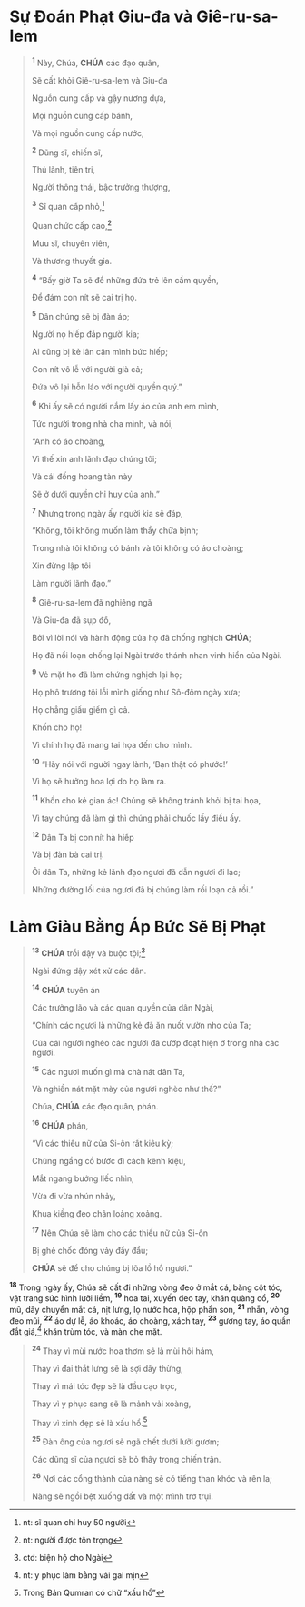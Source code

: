 # Sự Đoán Phạt Giu-đa và Giê-ru-sa-lem

> <sup><b>1</b></sup> Này, Chúa, **CHÚA** các đạo quân,
>
> Sẽ cất khỏi Giê-ru-sa-lem và Giu-đa
>
> Nguồn cung cấp và gậy nương dựa,
>
> Mọi nguồn cung cấp bánh,
>
> Và mọi nguồn cung cấp nước,
>
> <sup><b>2</b></sup> Dũng sĩ, chiến sĩ,
>
> Thủ lãnh, tiên tri,
>
> Người thông thái, bậc trưởng thượng,
>
> <sup><b>3</b></sup> Sĩ quan cấp nhỏ,[^1-729d8380-5c44-471f-ba6d-72e82ac4603e]
>
> Quan chức cấp cao,[^2-729d8380-5c44-471f-ba6d-72e82ac4603e]
>
> Mưu sĩ, chuyên viên,
>
> Và thương thuyết gia.
>
> <sup><b>4</b></sup> “Bấy giờ Ta sẽ để những đứa trẻ lên cầm quyền,
>
> Để đám con nít sẽ cai trị họ.
>
> <sup><b>5</b></sup> Dân chúng sẽ bị đàn áp;
>
> Người nọ hiếp đáp người kia;
>
> Ai cũng bị kẻ lân cận mình bức hiếp;
>
> Con nít vô lễ với người già cả;
>
> Đứa vô lại hỗn láo với người quyền quý.”
>
> <sup><b>6</b></sup> Khi ấy sẽ có người nắm lấy áo của anh em mình,
>
> Tức người trong nhà cha mình, và nói,
>
> “Anh có áo choàng,
>
> Vì thế xin anh lãnh đạo chúng tôi;
>
> Và cái đống hoang tàn này
>
> Sẽ ở dưới quyền chỉ huy của anh.”
>
> <sup><b>7</b></sup> Nhưng trong ngày ấy người kia sẽ đáp,
>
> “Không, tôi không muốn làm thầy chữa bịnh;
>
> Trong nhà tôi không có bánh và tôi không có áo choàng;
>
> Xin đừng lập tôi
>
> Làm người lãnh đạo.”
>
> <sup><b>8</b></sup> Giê-ru-sa-lem đã nghiêng ngã
>
> Và Giu-đa đã sụp đổ,
>
> Bởi vì lời nói và hành động của họ đã chống nghịch **CHÚA**;
>
> Họ đã nổi loạn chống lại Ngài trước thánh nhan vinh hiển của Ngài.
>
> <sup><b>9</b></sup> Vẻ mặt họ đã làm chứng nghịch lại họ;
>
> Họ phô trương tội lỗi mình giống như Sô-đôm ngày xưa;
>
> Họ chẳng giấu giếm gì cả.
>
> Khốn cho họ!
>
> Vì chính họ đã mang tai họa đến cho mình.
>
> <sup><b>10</b></sup> “Hãy nói với người ngay lành, ‘Bạn thật có phước!’
>
> Vì họ sẽ hưởng hoa lợi do họ làm ra.
>
> <sup><b>11</b></sup> Khốn cho kẻ gian ác! Chúng sẽ không tránh khỏi bị tai họa,
>
> Vì tay chúng đã làm gì thì chúng phải chuốc lấy điều ấy.
>
> <sup><b>12</b></sup> Dân Ta bị con nít hà hiếp
>
> Và bị đàn bà cai trị.
>
> Ôi dân Ta, những kẻ lãnh đạo ngươi đã dẫn ngươi đi lạc;
>
> Những đường lối của ngươi đã bị chúng làm rối loạn cả rồi.”

# Làm Giàu Bằng Áp Bức Sẽ Bị Phạt

> <sup><b>13</b></sup> **CHÚA** trỗi dậy và buộc tội;[^3-729d8380-5c44-471f-ba6d-72e82ac4603e]
>
> Ngài đứng dậy xét xử các dân.
>
> <sup><b>14</b></sup> **CHÚA** tuyên án
>
> Các trưởng lão và các quan quyền của dân Ngài,
>
> “Chính các ngươi là những kẻ đã ăn nuốt vườn nho của Ta;
>
> Của cải người nghèo các ngươi đã cướp đoạt hiện ở trong nhà các ngươi.
>
> <sup><b>15</b></sup> Các ngươi muốn gì mà chà nát dân Ta,
>
> Và nghiền nát mặt mày của người nghèo như thế?”
>
> Chúa, **CHÚA** các đạo quân, phán.
>
> <sup><b>16</b></sup> **CHÚA** phán,
>
> “Vì các thiếu nữ của Si-ôn rất kiêu kỳ;
>
> Chúng ngẩng cổ bước đi cách kênh kiệu,
>
> Mắt ngang bướng liếc nhìn,
>
> Vừa đi vừa nhún nhảy,
>
> Khua kiềng đeo chân loảng xoảng.
>
> <sup><b>17</b></sup> Nên Chúa sẽ làm cho các thiếu nữ của Si-ôn
>
> Bị ghẻ chốc đóng vảy đầy đầu;
>
> **CHÚA** sẽ để cho chúng bị lõa lồ hổ ngươi.”

<sup><b>18</b></sup> Trong ngày ấy, Chúa sẽ cất đi những vòng đeo ở mắt cá, băng cột tóc, vật trang sức hình lưỡi liềm, <sup><b>19</b></sup> hoa tai, xuyến đeo tay, khăn quàng cổ, <sup><b>20</b></sup> mũ, dây chuyền mắt cá, nịt lưng, lọ nước hoa, hộp phấn son, <sup><b>21</b></sup> nhẫn, vòng đeo mũi, <sup><b>22</b></sup> áo dự lễ, áo khoác, áo choàng, xách tay, <sup><b>23</b></sup> gương tay, áo quần đắt giá,[^4-729d8380-5c44-471f-ba6d-72e82ac4603e] khăn trùm tóc, và màn che mặt.

> <sup><b>24</b></sup> Thay vì mùi nước hoa thơm sẽ là mùi hôi hám,
>
> Thay vì đai thắt lưng sẽ là sợi dây thừng,
>
> Thay vì mái tóc đẹp sẽ là đầu cạo trọc,
>
> Thay vì y phục sang sẽ là mảnh vải xoàng,
>
> Thay vì xinh đẹp sẽ là xấu hổ.[^5-729d8380-5c44-471f-ba6d-72e82ac4603e]
>
> <sup><b>25</b></sup> Đàn ông của ngươi sẽ ngã chết dưới lưỡi gươm;
>
> Các dũng sĩ của ngươi sẽ bỏ thây trong chiến trận.
>
> <sup><b>26</b></sup> Nơi các cổng thành của nàng sẽ có tiếng than khóc và rên la;
>
> Nàng sẽ ngồi bệt xuống đất và một mình trơ trụi.

[^1-729d8380-5c44-471f-ba6d-72e82ac4603e]: nt: sĩ quan chỉ huy 50 người

[^2-729d8380-5c44-471f-ba6d-72e82ac4603e]: nt: người được tôn trọng

[^3-729d8380-5c44-471f-ba6d-72e82ac4603e]: ctd: biện hộ cho Ngài

[^4-729d8380-5c44-471f-ba6d-72e82ac4603e]: nt: y phục làm bằng vải gai mịn

[^5-729d8380-5c44-471f-ba6d-72e82ac4603e]: Trong Bản Qumran có chữ “xấu hổ”

